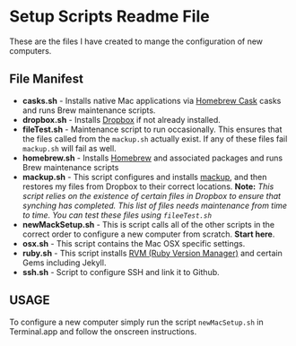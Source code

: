 # Setup Scripts Readme File
These are the files I have created to mange the configuration of new computers.

## File Manifest
* **casks.sh** - Installs native Mac applications via [Homebrew Cask][1] casks and runs Brew maintenance scripts.
* **dropbox.sh** - Installs [Dropbox][2] if not already installed.
* **fileTest.sh** - Maintenance script to run occasionally.  This ensures that the files called from the `mackup.sh` actually exist.  If any of these files fail `mackup.sh` will fail as well.
* **homebrew.sh** - Installs [Homebrew][3] and associated packages and runs Brew maintenance scripts
* **mackup.sh** - This script configures and installs [mackup][4], and then restores my files from Dropbox to their correct locations.  **Note:** *This script relies on the existence of certain files in Dropbox to ensure that synching has completed.  This list of files needs maintenance from time to time.  You can test these files using `fileeTest.sh`*
* **newMackSetup.sh** - This is script calls all of the other scripts in the correct order to configure a new computer from scratch.  **Start here**.
* **osx.sh** - This script contains the Mac OSX specific settings.
* **ruby.sh** - This script installs [RVM (Ruby Version Manager)][5] and certain Gems including Jekyll.
* **ssh.sh** - Script to configure SSH and link it to Github.


## USAGE
To configure a new computer simply run the script `newMacSetup.sh` in Terminal.app and follow the onscreen instructions.

[1]: https://github.com/caskroom/homebrew-cask
[2]: http://dropbox.com
[3]: http://brew.sh/
[4]: https://github.com/lra/mackup
[5]: http://rvm.io/